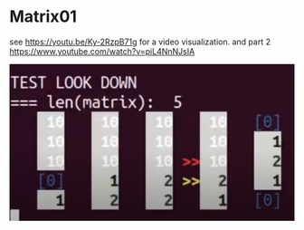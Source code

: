 # Matrix01

see https://youtu.be/Ky-2RzpB71g for a video visualization.
and part 2 https://www.youtube.com/watch?v=piL4NnNJsIA

[![Visualization](Screenshot%20from%202020-07-20%2020-59-40.png)](https://www.youtube.com/watch?v=piL4NnNJsIA)
